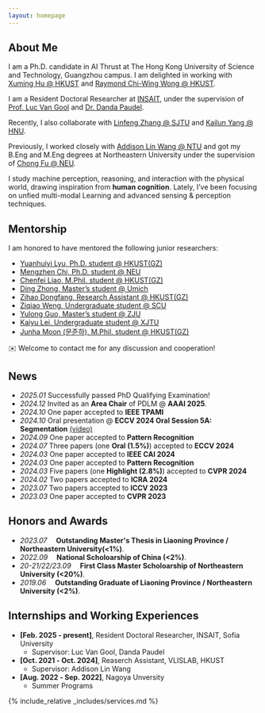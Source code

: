 ```yaml
---
layout: homepage
---
```



## About Me
I am a Ph.D. candidate in AI Thrust at The Hong Kong University of Science and Technology, Guangzhou campus. I am delighted in working with [Xuming Hu @ HKUST](https://xuminghu.github.io/) and [Raymond Chi-Wing Wong @ HKUST](https://www.cse.ust.hk/~raywong/). 

I am a Resident Doctoral Researcher at [INSAIT](https://insait.ai/), under the supervision of [Prof. Luc Van Gool](https://insait.ai/prof-luc-van-gool/) and [Dr. Danda Paudel](https://insait.ai/dr-danda-paudel/).

Recently, I also collaborate with [Linfeng Zhang @ SJTU](http://www.zhanglinfeng.tech/) and [Kailun Yang @ HNU](https://www.yangkailun.com/).

Previously, I worked closely with [Addison Lin Wang @ NTU](https://scholar.google.com.hk/citations?user=SReb2csAAAAJ&hl=zh-CN) and got my B.Eng and M.Eng degrees at Northeastern University under the supervision of [Chong Fu @ NEU](https://scholar.google.com.hk/citations?user=xq76xEMAAAAJ&hl=zh-CN).

I study machine perception, reasoning, and interaction with the physical world, drawing inspiration from **human cognition**. Lately, I’ve been focusing on unfied multi-modal Learning and advanced sensing & perception techniques. 

## Mentorship
I am honored to have mentored the following junior researchers:
- [Yuanhuiyi Lyu, Ph.D. student @ HKUST(GZ)](https://qc-ly.github.io/)  
- [Mengzhen Chi, Ph.D. student @ NEU]()  
- [Chenfei Liao, M.Phil. student @ HKUST(GZ)](https://scholar.google.com.hk/citations?user=2ZlT5o0AAAAJ&hl=zh-CN&oi=ao)  
- [Ding Zhong, Master’s student @ Umich](https://scholar.google.com.hk/citations?hl=zh-CN&user=927Gr88AAAAJ)  
- [Zihao Dongfang, Research Assistant @ HKUST(GZ)]()  
- [Ziqiao Weng, Undergraduate student @ SCU]()  
- [Yulong Guo, Master’s student @ ZJU]()  
- [Kaiyu Lei, Undergraduate student @ XJTU]()  
- [Junha Moon (문준하), M.Phil. student @ HKUST(GZ)]()
  
✉️ Welcome to contact me for any discussion and cooperation!

## News
- *2025.01* Successfully passed PhD Qualifying Examination!
- *2024.12* Invited as an **Area Chair** of PDLM @ **AAAI 2025**.
- *2024.10* One paper accepted to **IEEE TPAMI**
- *2024.10* Oral presentation @ **ECCV 2024 Oral Session 5A: Segmentation** [(video)](https://eccv.ecva.net/virtual/2024/session/103)
- *2024.09* One paper accepted to **Pattern Recognition**
- *2024.07* Three papers (one **Oral (1.5%)**) accepted to **ECCV 2024**
- *2024.03* One paper accepted to **IEEE CAI 2024**
- *2024.03* One paper accepted to **Pattern Recognition**
- *2024.03* Five papers (one **Highlight (2.8%)**) accepted to **CVPR 2024**
- *2024.02* Two papers accepted to **ICRA 2024**
- *2023.07* Two papers accepted to **ICCV 2023**
- *2023.03* One paper accepted to **CVPR 2023**
  

## Honors and Awards
- *2023.07* &emsp;**Outstanding Master's Thesis in Liaoning Province / Northeastern University(<1%)**. 
- *2022.09* &emsp;**National Scholoarship of China (<2%)**. 
- *20-21/22/23.09* &emsp;**First Class Master Scholoarship of Northeastern University (<20%)**. 
- *2019.06* &emsp;**Outstanding Graduate of Liaoning Province / Northeastern University (<2%)**. 


## Internships and Working Experiences

- **[Feb. 2025 ‑ present]**, Resident Doctoral Researcher, INSAIT, Sofia University
  - Supervisor: Luc Van Gool, Danda Paudel
- **[Oct. 2021 ‑ Oct. 2024]**, Reaserch Assistant, VLISLAB, HKUST
  - Supervisor: Addison Lin Wang
- **[Aug. 2022 ‑ Sep. 2022]**, Nagoya Unversity
  - Summer Programs

{% include_relative _includes/services.md %}

<script type='text/javascript' id='clustrmaps' src='//cdn.clustrmaps.com/map_v2.js?cl=080808&w=a&t=tt&d=zrl7WjzBxF_qKC05N5OneNhjFigQ9jPab4GJHSWvjkI&co=ffffff&cmo=3acc3a&cmn=ff5353&ct=808080'></script>

